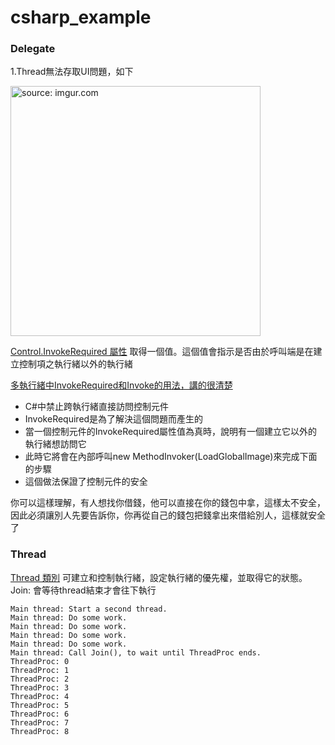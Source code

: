 # csharp_example


### Delegate

1.Thread無法存取UI問題，如下

<a href="https://imgur.com/gNroYlO"><img src="https://i.imgur.com/gNroYlO.png" title="source: imgur.com" width="400px" /></a>

[Control.InvokeRequired 屬性][2]
取得一個值。這個值會指示是否由於呼叫端是在建立控制項之執行緒以外的執行緒


[多執行緒中InvokeRequired和Invoke的用法，講的很清楚][3]
- C#中禁止跨執行緒直接訪問控制元件
- InvokeRequired是為了解決這個問題而產生的
- 當一個控制元件的InvokeRequired屬性值為真時，說明有一個建立它以外的執行緒想訪問它
- 此時它將會在內部呼叫new MethodInvoker(LoadGlobalImage)來完成下面的步驟
- 這個做法保證了控制元件的安全

你可以這樣理解，有人想找你借錢，他可以直接在你的錢包中拿，這樣太不安全，因此必須讓別人先要告訴你，你再從自己的錢包把錢拿出來借給別人，這樣就安全了
 

### Thread

[Thread 類別][1]
可建立和控制執行緒，設定執行緒的優先權，並取得它的狀態。
Join: 會等待thread結束才會往下執行

```
Main thread: Start a second thread.
Main thread: Do some work.
Main thread: Do some work.
Main thread: Do some work.
Main thread: Do some work.
Main thread: Call Join(), to wait until ThreadProc ends.
ThreadProc: 0
ThreadProc: 1
ThreadProc: 2
ThreadProc: 3
ThreadProc: 4
ThreadProc: 5
ThreadProc: 6
ThreadProc: 7
ThreadProc: 8
```

[1]:https://docs.microsoft.com/zh-tw/dotnet/api/system.threading.thread?view=net-6.0
[2]:https://docs.microsoft.com/zh-tw/dotnet/api/system.windows.forms.control.invokerequired?view=windowsdesktop-6.0
[3]:https://www.796t.com/content/1549952496.html